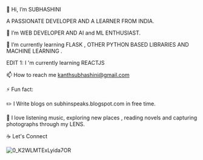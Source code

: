 👋 Hi, I’m SUBHASHINI 

 A PASSIONATE DEVELOPER AND A LEARNER FROM INDIA.

👀 I’m WEB DEVELOPER AND AI and ML ENTHUSIAST.

📙 I’m currently learning FLASK , OTHER PYTHON BASED LIBRARIES AND  MACHINE LEARNING  .

EDIT 1: I 'm currently learning REACTJS 

📫 How to reach me kanthsubhashini@gmail.com

⚡ Fun fact:

✏️ I Write blogs on subhinspeaks.blogspot.com in free time.

🧡 I love listening music, exploring new places , reading novels and capturing photographs through my LENS.

☕ Let's Connect 

![0_K2WLMTExLyida7OR](https://user-images.githubusercontent.com/70466192/117460551-42615000-af6a-11eb-862a-af428f9d0656.gif)
<!---
Subhashini13/Subhashini13 is a ✨ special ✨ repository because its `README.md` (this file) appears on your GitHub profile.
You can click the Preview link to take a look at your changes.
--->
